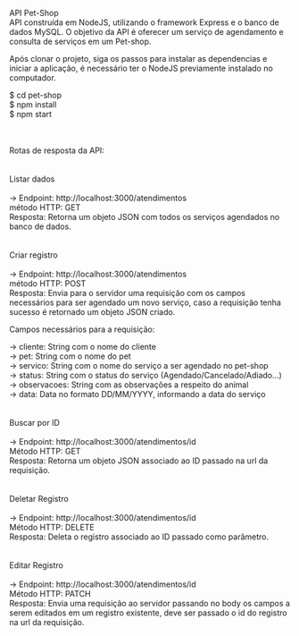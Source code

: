 API Pet-Shop
<br>
API construída em NodeJS, utilizando o framework Express e o banco de dados MySQL.
O objetivo da API é oferecer um serviço de agendamento e consulta de serviços em um Pet-shop.


Após clonar o projeto, siga os passos para instalar as dependencias e iniciar a aplicação, é necessário ter o NodeJS previamente instalado no computador.

$ cd pet-shop<br>
$ npm install<br>
$ npm start<br>

<br>
<br>
Rotas de resposta da API:
<br>
<br>
<br>
Listar dados<br>
<br>
-> Endpoint: http://localhost:3000/atendimentos<br>
método HTTP: GET<br>
Resposta: Retorna um objeto JSON com todos os serviços agendados no banco de dados.<br>
<br>
<br>
Criar registro<br>
<br>
-> Endpoint: http://localhost:3000/atendimentos<br>
método HTTP: POST<br>
Resposta: Envia para o servidor uma requisição com os campos necessários para ser agendado um novo serviço, caso a requisição tenha sucesso é retornado um objeto JSON criado.<br>

Campos necessários para a requisição:

-> cliente: String com o nome do cliente<br>
-> pet: String com o nome do pet<br>
-> servico: String com o nome do serviço a ser agendado no pet-shop<br>
-> status: String com o status do serviço (Agendado/Cancelado/Adiado...)<br>
-> observacoes: String com as observações a respeito do animal<br>
-> data: Data no formato DD/MM/YYYY, informando a data do serviço<br>
<br>
<br>
Buscar por ID<br>
<br>
-> Endpoint: http://localhost:3000/atendimentos/id<br>
Método HTTP: GET<br>
Resposta: Retorna um objeto JSON associado ao ID passado na url da requisição.<br>
<br>
<br>
Deletar Registro<br>
<br>
-> Endpoint: http://localhost:3000/atendimentos/id<br>
Método HTTP: DELETE<br>
Resposta: Deleta o registro associado ao ID passado como parâmetro.<br>
<br>
<br>
Editar Registro<br>
<br>
-> Endpoint: http://localhost:3000/atendimentos/id<br>
Método HTTP: PATCH<br>
Resposta: Envia uma requisição ao servidor passando no body os campos a serem editados em um registro existente, deve ser passado o id do registro na url da requisição.<br>
<br>
<br>